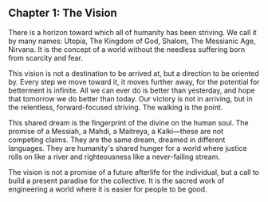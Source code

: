 ## Chapter 1: The Vision

There is a horizon toward which all of humanity has been striving. We call it by many names: Utopia, The Kingdom of God, Shalom, The Messianic Age, Nirvana. It is the concept of a world without the needless suffering born from scarcity and fear.

This vision is not a destination to be arrived at, but a direction to be oriented by. Every step we move toward it, it moves further away, for the potential for betterment is infinite. All we can ever do is better than yesterday, and hope that tomorrow we do better than today. Our victory is not in arriving, but in the relentless, forward-focused striving. The walking is the point.

This shared dream is the fingerprint of the divine on the human soul. The promise of a Messiah, a Mahdi, a Maitreya, a Kalki—these are not competing claims. They are the same dream, dreamed in different languages. They are humanity's shared hunger for a world where justice rolls on like a river and righteousness like a never-failing stream.

The vision is not a promise of a future afterlife for the individual, but a call to build a present paradise for the collective. It is the sacred work of engineering a world where it is easier for people to be good.
